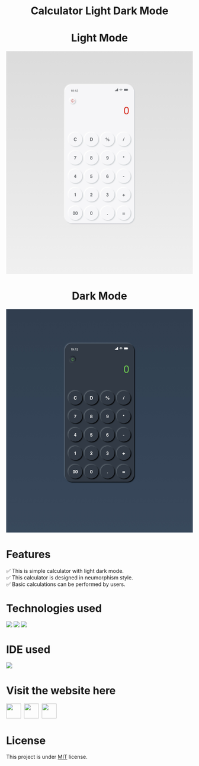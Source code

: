 <h1 align="center"> Calculator Light Dark Mode </h1>

<h1 align="center">Light Mode </h1>
<div align="center">
<img width="600" src="https://github.com/ValentineFernandes/ValentineFernandes/blob/main/Portfolio/light.jpg">
</div>

<h1 align="center">Dark Mode </h1>
<div align="center">
<img width="600" src="https://github.com/ValentineFernandes/ValentineFernandes/blob/main/Portfolio/dark.jpg">
</div>

# Features
✅ This is simple calculator with light dark mode.<br/> 
✅ This calculator is designed in neumorphism style.<br/> 
✅ Basic calculations can be performed by users.

# Technologies used
<img src="https://img.shields.io/badge/HTML5-FF3300?style=for-the-badge&logo=html5&logoColor=white">
<img src="https://img.shields.io/badge/CSS3-0066FF?style=for-the-badge&logo=css3&logoColor=white">
<img src="https://img.shields.io/badge/JavaScript-FFF600?style=for-the-badge&logo=javascript&logoColor=white">

# IDE used
<img src="https://img.shields.io/badge/Atom-00E68A?style=for-the-badge&logo=Atom&logoColor=white">

# Visit the website here
<a href="https://valentinefernandes.github.io/calculator-light-dark-mode/">
<img width="40" height="40" src="https://github.com/ValentineFernandes/ValentineFernandes/blob/main/Portfolio/github.png"></a>
&nbsp;<a href="https://calculatorlightdarkmode.netlify.app"><img width="40" height="40" src="https://github.com/ValentineFernandes/ValentineFernandes/blob/main/Portfolio/netlify.jpg"></a>
&nbsp;<a href="https://calculator-light-dark-mode-three.vercel.app/"><img width="40" height="40" src="https://github.com/ValentineFernandes/ValentineFernandes/blob/main/Portfolio/vercel.png"></a>

# License
This project is under <a href="https://github.com/ValentineFernandes/calculator-light-dark-mode/blob/main/LICENSE">MIT</a> license. 




